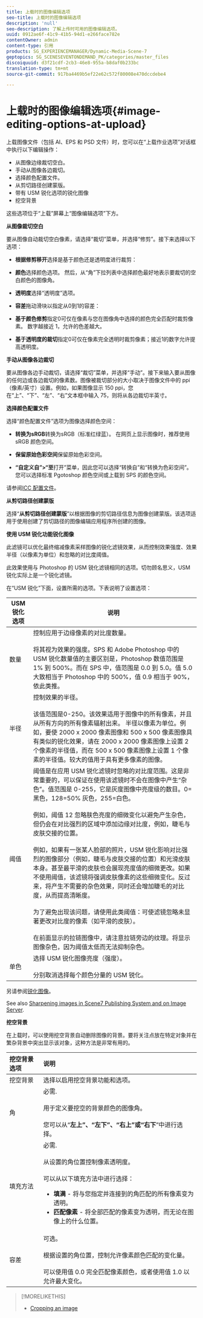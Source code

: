 ```yaml
---
title: 上载时的图像编辑选项
seo-title: 上载时的图像编辑选项
description: 'null'
seo-description: 了解上传时可用的图像编辑选项。
uuid: 0912ae6f-41c9-41b5-94d1-e266face782e
contentOwner: admin
content-type: 引用
products: SG_EXPERIENCEMANAGER/Dynamic-Media-Scene-7
geptopics: SG_SCENESEVENTONDEMAND_PK/categories/master_files
discoiquuid: d3f21cdf-2cb3-46e8-955a-b8daf0b233bc
translation-type: tm+mt
source-git-commit: 917ba4469b5ef22e62c572f80008e470dccdebe4

---
```



# 上载时的图像编辑选项{#image-editing-options-at-upload}

上载图像文件（包括 AI、EPS 和 PSD 文件）时，您可以在“上载作业选项”对话框中执行以下编辑操作：

* 从图像边缘裁切空白。
* 手动从图像各边裁切。
* 选择颜色配置文件。
* 从剪切路径创建蒙版。
* 带有 USM 锐化选项的锐化图像
* 挖空背景

这些选项位于“上载”屏幕上“图像编辑选项”下方。

**从图像裁切空白**

要从图像自动裁切空白像素，请选择“裁切”菜单，并选择“修剪”。接下来选择以下选项：

* **根据修剪移开**&#x200B;选择是基于颜色还是透明度进行裁剪：

* **颜色**&#x200B;选择颜色选项。 然后，从“角”下拉列表中选择颜色最好地表示要裁切的空白颜色的图像角。

* **透明度**&#x200B;选择“透明度”选项。

* **容差**&#x200B;拖动滑块以指定从0到1的容差：

* **基于颜色修剪**&#x200B;指定0可仅在像素与您在图像角中选择的颜色完全匹配时裁剪像素。 数字越接近 1，允许的色差越大。

* **基于透明度的裁切**&#x200B;指定0可仅在像素完全透明时裁剪像素；接近1的数字允许提高透明度。

**手动从图像各边裁切**

要从图像各边手动裁切，请选择“裁切”菜单，并选择“手动”。接下来输入要从图像的任何边或各边裁切的像素数。图像被裁切部分的大小取决于图像文件中的 ppi（像素/英寸）设置。例如，如果图像显示 150 ppi，您在“上”、“下”、“左”、“右”文本框中输入 75，则将从各边裁切半英寸。

**选择颜色配置文件**

选择“颜色配置文件”选项为图像选择颜色空间：

* **转换为sRGB**&#x200B;转换为sRGB（标准红绿蓝）。 在网页上显示图像时，推荐使用 sRGB 颜色空间。

* **保留原始色彩空间**&#x200B;保留原始色彩空间。

* **“自定义自”&gt;“至**&#x200B;打开”菜单，因此您可以选择“转换自”和“转换为色彩空间”。 您可以选择标准 Pgotoshop 颜色空间或上载到 SPS 的颜色空间。

请参阅[ICC 配置文件](icc-profiles.md#icc_profiles)。

**从剪切路径创建蒙版**

选择“**从剪切路径创建蒙版**”以根据图像的剪切路径信息为图像创建蒙版。该选项适用于使用创建了剪切路径的图像编辑应用程序所创建的图像。

**使用 USM 锐化功能锐化图像**

此滤镜可以优化最终缩减像素采样图像的锐化滤镜效果，从而控制效果强度、效果半径（以像素为单位）和忽略的对比度阈值。

此效果使用与 Photoshop 的 USM 锐化滤镜相同的选项。切勿顾名思义，USM 锐化实际上是一个锐化滤镜。

在“USM 锐化”下面，设置所需的选项。下表说明了设置选项：

| USM 锐化选项 | 说明 |
|--- |--- |
| 数量 | 控制应用于边缘像素的对比度数量。<br><br>将其视为效果的强度。SPS 和 Adobe Photoshop 中的 USM 锐化数量值的主要区别是，Photoshop 数值范围是 1% 到 500%。而在 SPS 中，值范围是 0.0 到 5.0。值 5.0大致相当于 Photoshop 中的 500%，值 0.9 相当于 90%，依此类推。 |
| 半径 | 控制效果的半径。<br><br>该值范围是0-250。该效果适用于图像中的所有像素，并且从所有方向的所有像素辐射出来。 半径以像素为单位。例如，要使 2000 x 2000 像素图像和 500 x 500 像素图像具有类似的锐化效果，请在 2000 x 2000 像素图像上设置 2 个像素的半径值，而在 500 x 500 像素图像上设置 1 个像素的半径值。较大的值用于具有更多像素的图像。 |
| 阈值 | 阈值是在应用 USM 锐化滤镜时忽略的对比度范围。这是非常重要的，可以保证在使用该滤镜时不会在图像中产生“杂色”。值范围是 0-255，它是灰度图像中亮度级的数目。0=黑色，128=50% 灰色，255=白色。<br><br>例如，阈值 12 忽略肤色亮度的细微变化以避免产生杂色，但仍会在对比强烈的区域中添加边缘对比度，例如，睫毛与皮肤交接的位置。<br><br>例如，如果有一张某人脸部的照片，USM 锐化影响对比强烈的图像部分（例如，睫毛与皮肤交接的位置）和光滑皮肤本身。甚至最平滑的皮肤也会展现亮度值的细微更改。如果不使用阈值，该滤镜将强调皮肤像素的这些细微变化。反过来，将产生不需要的杂色效果，同时还会增加睫毛的对比度，从而提高清晰度。<br><br>为了避免出现该问题，请使用此类阈值：可使滤镜忽略未显著更改对比度的像素（如平滑的皮肤）。<br><br>在前面显示的拉链图像中，请注意拉链旁边的纹理。将显示图像杂色，因为阈值太低而无法抑制杂色。 |
| 单色 | 选择 USM 锐化图像亮度（强度）。<br><br>分别取消选择每个颜色分量的 USM 锐化。 |

另请参阅[锐化图像](sharpening-image.md#sharpening_an_image)。

See also [Sharpening images in Scene7 Publishing System and on Image Server](/help/assets/s7_sharpening_images.pdf).

**挖空背景**

在上载时，可以使用挖空背景自动删除图像的背景。要将关注点放在特定对象并在繁杂背景中突出显示该对象，这种方法是非常有用的。

| 挖空背景选项 | 说明 |
|:--- |:--- |
| 挖空背景 | 选择以启用挖空背景功能和选项。 |
| 角 | 必需.<br><br>用于定义要挖空的背景颜色的图像角。<br><br>您可以从“<b>左上”、“左下”、“右上”或“右下</b>”中进行选择。 |
| 填充方法 | 必需. <br><br>从设置的角位置控制像素透明度。<br><br>可以从以下填充方法中进行选择： <ul><li><b>填满</b> - 将与您指定并连接到的角匹配的所有像素变为透明。</li><li><b>匹配像素</b> - 将全部匹配的像素变为透明，而无论在图像上的什么位置。</li></ul> |
| 容差 | 可选。<br><br>根据设置的角位置，控制允许像素颜色匹配的变化量。<br><br>可以使用值 0.0 完全匹配像素颜色，或者使用值 1.0 以允许最大变化。 |

>[!MORELIKETHIS]
>
>* [Cropping an image](cropping-image.md#cropping_an_image)

